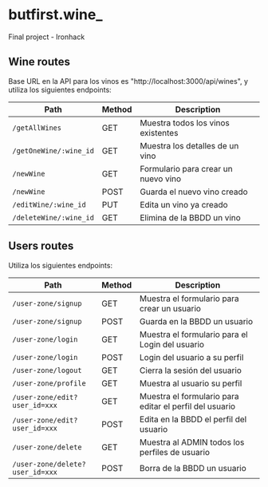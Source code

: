 # butfirst.wine_
Final project - Ironhack

## Wine routes


Base URL en la API para los vinos es "http://localhost:3000/api/wines", y utiliza los siguientes endpoints:

  | Path        | Method           | Description  |
  | ------------- | ------------- | ------------- |
  | `/getAllWines`  | GET | Muestra todos los vinos existentes  |
  | `/getOneWine/:wine_id` | GET | Muestra los detalles de un vino  |
  | `/newWine` | GET | Formulario para crear un nuevo vino  |
  | `/newWine` | POST | Guarda el nuevo vino creado |
  | `/editWine/:wine_id` | PUT | Edita un vino ya creado  |
  | `/deleteWine/:wine_id` | GET | Elimina de la BBDD un vino  |
  
  
  
  
## Users routes


 Utiliza los siguientes endpoints:

  | Path        | Method           | Description  |
  | ------------- | ------------- | ------------- |
  | `/user-zone/signup` | GET | Muestra el formulario para crear un usuario  |
  | `/user-zone/signup` | POST | Guarda en la BBDD un usuario  |
  | `/user-zone/login` | GET | Muestra el formulario para el Login del usuario  |
  | `/user-zone/login` | POST | Login del usuario a su perfil  |
  | `/user-zone/logout` | GET | Cierra la sesión del usuario  |
  | `/user-zone/profile` | GET | Muestra al usuario su perfil  |
  | `/user-zone/edit?user_id=xxx` | GET | Muestra el formulario para editar el perfil del usuario  |
  | `/user-zone/edit?user_id=xxx` | POST | Edita en la BBDD el perfil del usuario |
  | `/user-zone/delete` | GET | Muestra al ADMIN todos los perfiles de usuario |
  | `/user-zone/delete?user_id=xxx` | POST | Borra de la BBDD un usuario |
  



